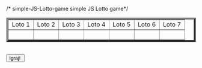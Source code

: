 /* simple-JS-Lotto-game
simple JS Lotto game*/

<!DOCTYPE html>
<html>
<head>
<title>Loto</title>
<script>
    var loto = {
        max : 39,
        broj : 7,
    };
            
   
    function lutrija() {
        printBrojevi(getBrojevi(loto.broj,loto.max),"loto");
        
         
    };
    
    function printBrojevi(brojevi,tip){
        for(var x in brojevi){
        brojevi.sort(function(a, b){return a-b});
        document.getElementById(tip+x).innerHTML = brojevi[x];
            
        }
    };
    
    function getBrojevi(totalLoptice,loptice) {
        var brojevi = [];
        for (var i = loptice; i > 0; i--){
            brojevi.push(i);
        }
        brojevi.sort(
            function(){
                return Math.floor((Math.random()*7));
            } 
        );
        return brojevi.slice(0,totalLoptice);
       
    };
</script>
</head>
<body>
<table width="500" border="5" >
 <tr>
  <td width="50" align="center">Loto 1</td>
  <td width="50" align="center">Loto 2</td>
  <td width="50" align="center">Loto 3</td>
  <td width="50" align="center">Loto 4</td>
  <td width="50" align="center">Loto 5</td>
  <td width="50" align="center">Loto 6</td>
  <td width="50" align="center">Loto 7</td>
 </tr>
 <tr>
  <td width="50" align="center" id="loto0">&nbsp;</td>
  <td width="50" align="center" id="loto1">&nbsp;</td>
  <td width="50" align="center" id="loto2">&nbsp;</td>
  <td width="50" align="center" id="loto3">&nbsp;</td>
  <td width="50" align="center" id="loto4">&nbsp;</td>
  <td width="50" align="center" id="loto5">&nbsp;</td>
  <td width="50" align="center" id="loto6">&nbsp;</td>
 </tr>
</table>
<br/>
<input type="button" value="Igraj! " id="reload" onclick="lutrija()">
</body>
</html>

